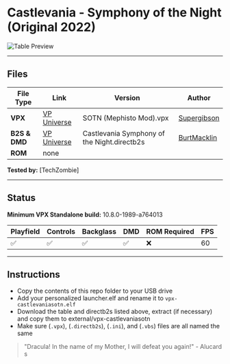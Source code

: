 # Castlevania - Symphony of the Night (Original 2022)

![Table Preview](https://vpuniverse.com/screenshots/monthly_2022_09/sotn_screenshot.jpg.b87c9a81ae4d0a40030f96e70a605476.jpg)

---

## Files
| File Type | Link | Version | Author | 
|-----------|--------|----------|--------------|
| **VPX** | [VP Universe](https://vpuniverse.com/files/file/11454-sotn-mephisto-mod/) | SOTN (Mephisto Mod).vpx | [Supergibson](https://vpuniverse.com/profile/48714-supergibson/) |
| **B2S & DMD** | [VP Universe](https://vpuniverse.com/files/file/11462-castlevania-symphony-of-the-night-backglass/) | Castlevania Symphony of the Night.directb2s | [BurtMacklin](https://vpuniverse.com/profile/39250-burtmacklin/) |
| **ROM** | none |  |  |

**Tested by:** [TechZombie]

---

## Status 

**Minimum VPX Standalone build:** 10.8.0-1989-a764013

| Playfield | Controls | Backglass | DMD | ROM Required | FPS | 
|-----------|----------|-----------|-----|--------------|-----|
| :white_check_mark: | :white_check_mark: | :white_check_mark: | :white_check_mark: | :x: | 60 |

---

## Instructions

- Copy the contents of this repo folder to your USB drive
- Add your personalized launcher.elf and rename it to `vpx-castlevaniasotn.elf`
- Download the table and directb2s listed above, extract (if necessary) and copy them to external/vpx-castlevaniasotn
- Make sure (`.vpx`), (`.directb2s`), (`.ini`), and (`.vbs`) files are all named the same
> "Dracula! In the name of my Mother, I will defeat you again!" - Alucard
s
